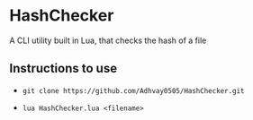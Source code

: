 # HashChecker
A CLI utility built in Lua, that checks the hash of a file

## Instructions to use
-     git clone https://github.com/Adhvay0505/HashChecker.git
-     lua HashChecker.lua <filename>
